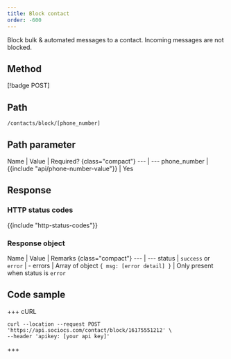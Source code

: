```yaml
---
title: Block contact
order: -600
---
```


Block bulk & automated messages to a contact. Incoming messages are not blocked.

## Method

[!badge POST]

## Path

`/contacts/block/[phone_number]`

## Path parameter

Name | Value | Required? {class="compact"}
--- | ---
phone_number | {{include "api/phone-number-value"}} | Yes

## Response

### HTTP status codes

{{include "http-status-codes"}}

### Response object

Name | Value | Remarks {class="compact"}
--- | ---
status | `success` or `error` | -
errors | Array of object `{ msg: [error detail] }` | Only present when status is `error`

## Code sample

+++ cURL

```shell
curl --location --request POST 'https://api.sociocs.com/contact/block/16175551212' \
--header 'apikey: [your api key]'
```

+++
